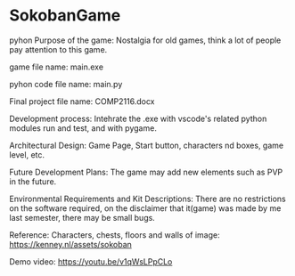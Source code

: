 # SokobanGame
pyhon
Purpose of the game:
Nostalgia for old games, think a lot of people pay attention to this game.

game file name: main.exe

pyhon code file name: main.py

Final project file name: COMP2116.docx

Development process:
Intehrate the .exe with vscode's related python modules run and test, and with pygame.

Architectural Design:
Game Page, Start button, characters nd boxes, game level, etc.

Future Development Plans:
The game may add new elements such as PVP in the future.

Environmental Requirements and Kit Descriptions:
There are no restrictions on the software required, on the disclaimer that it(game) was made by me last semester, there may be small bugs.

Reference:
Characters, chests, floors and walls of image: https://kenney.nl/assets/sokoban

Demo video: 
https://youtu.be/v1qWsLPpCLo
